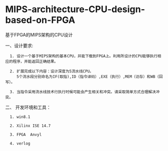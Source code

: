 # MIPS-architecture-CPU-design-based-on-FPGA      

基于FPGA的MIPS架构的CPU设计    

一、设计要求:   

      1. 设计一个基于MIPS架构的基本CPU，并能下载到FPGA上。利用所设计的CPU能够执行相应的程序，并能返回正确结果。   
      
      2. 扩展完成以下内容：设计深度为5流水线CPU。   
         5个流水段分别命名为IF(取指),ID（指令译码）,EXE（执行）,MEM（访存）和WB（回写）。   
      
      3. 当指令采用流水线技术行执行时候可能会产生相关和冲突。请采取简单方式合理解决冲突。

二、 开发环境和工具：   

      1. win8.1   
      
      2. Xilinx ISE 14.7    
      
      3. FPGA  Anvyl   
      
      4. verlog
      
